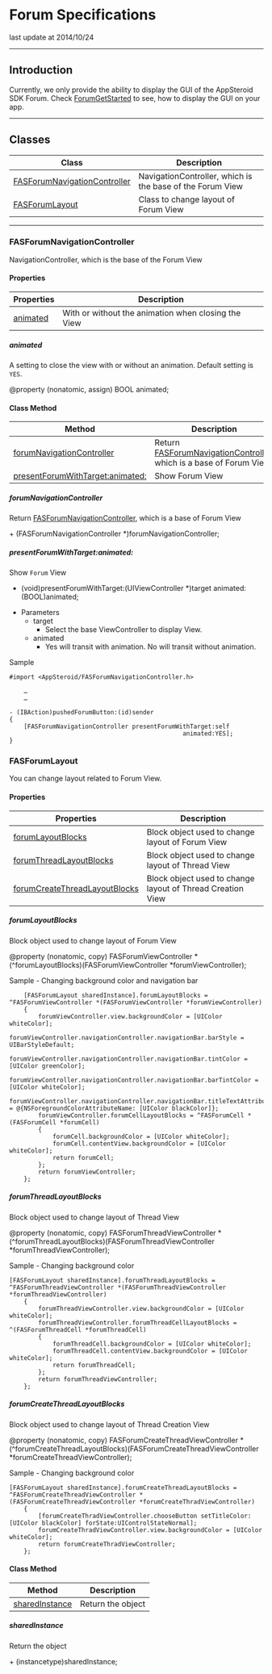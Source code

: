 # Forum Specifications

last update at 2014/10/24

---

## Introduction

Currently, we only provide the ability to display the GUI of the AppSteroid SDK Forum. Check [ForumGetStarted](../GetStarted/GetStarted-Forum.md) to see, how to display the GUI on your app.


---

## Classes

|Class|Description|
|------|-----|
|[FASForumNavigationController](#FASForumNavigationController)|NavigationController, which is the base of the Forum View|
|[FASForumLayout](#FASForumLayout)|Class to change layout of Forum View |

---


### <a name="FASForumNavigationController"> FASForumNavigationController </a>
NavigationController, which is the base of the Forum View

#### Properties

|Properties|Description|
|------|-----|
|[animated](#FASForumNavigationController.animated)|With or without the animation when closing the View |

##### <a name="FASForumNavigationController.animated"> animated </a>
A setting to close the view with or without an animation. Default setting is `YES`.

@property (nonatomic, assign) BOOL animated;

#### Class Method

|Method|Description|
|------|-----|
|[forumNavigationController](#FASForumNavigationController.forumNavigationController) |Return [FASForumNavigationController](#FASForumNavigationController), which is a base of Forum View |
|[presentForumWithTarget:animated:](#FASForumNavigationController.presentForumWithTargetanimated) |Show Forum View |

##### <a name="FASForumNavigationController.forumNavigationController"> forumNavigationController </a>
Return [FASForumNavigationController](#FASForumNavigationController), which is a base of Forum View

\+ (FASForumNavigationController *)forumNavigationController;

##### <a name="FASForumNavigationController.presentForumWithTargetanimated"> presentForumWithTarget:animated: </a>
Show `Forum` View

+ (void)presentForumWithTarget:(UIViewController *)target
                      animated:(BOOL)animated;

* Parameters
	* target
		* Select the base ViewController to display View.
	* animated
		* Yes will transit with animation. No will transit without animation.

Sample

```
#import <AppSteroid/FASForumNavigationController.h>

	…
	…

- (IBAction)pushedForumButton:(id)sender
{
    [FASForumNavigationController presentForumWithTarget:self
                                                animated:YES];
}
```

### <a name="FASForumLayout"> FASForumLayout </a>
You can change layout related to Forum View.

#### Properties

|Properties|Description|
|------|-----|
|[forumLayoutBlocks](#FASForumLayout.forumLayoutBlocks)|Block object used to change layout of Forum View |
|[forumThreadLayoutBlocks](#FASForumLayout.forumThreadLayoutBlocks)|Block object used to change layout of Thread View |
|[forumCreateThreadLayoutBlocks](#FASForumLayout.forumCreateThreadLayoutBlocks)|Block object used to change layout of Thread Creation View |

##### <a name="FASForumLayout.forumLayoutBlocks"> forumLayoutBlocks </a>
Block object used to change layout of Forum View

@property (nonatomic, copy) FASForumViewController *(^forumLayoutBlocks)(FASForumViewController *forumViewController);

Sample - Changing background color and navigation bar

```
    [FASForumLayout sharedInstance].forumLayoutBlocks = ^FASForumViewController *(FASForumViewController *forumViewController)
    {
        forumViewController.view.backgroundColor = [UIColor whiteColor];
        forumViewController.navigationController.navigationBar.barStyle = UIBarStyleDefault;
        forumViewController.navigationController.navigationBar.tintColor = [UIColor greenColor];
        forumViewController.navigationController.navigationBar.barTintColor = [UIColor whiteColor];
        forumViewController.navigationController.navigationBar.titleTextAttributes = @{NSForegroundColorAttributeName: [UIColor blackColor]};
        forumViewController.forumCellLayoutBlocks = ^FASForumCell *(FASForumCell *forumCell)
        {
            forumCell.backgroundColor = [UIColor whiteColor];
            forumCell.contentView.backgroundColor = [UIColor whiteColor];
            return forumCell;
        };
        return forumViewController;
    };
```

##### <a name="FASForumLayout.forumThreadLayoutBlocks"> forumThreadLayoutBlocks </a>
Block object used to change layout of Thread View

@property (nonatomic, copy) FASForumThreadViewController *(^forumThreadLayoutBlocks)(FASForumThreadViewController *forumThreadViewController);

Sample - Changing background color

```
[FASForumLayout sharedInstance].forumThreadLayoutBlocks = ^FASForumThreadViewController *(FASForumThreadViewController *forumThreadViewController)
    {
        forumThreadViewController.view.backgroundColor = [UIColor whiteColor];
        forumThreadViewController.forumThreadCellLayoutBlocks = ^(FASForumThreadCell *forumThreadCell)
        {
            forumThreadCell.backgroundColor = [UIColor whiteColor];
            forumThreadCell.contentView.backgroundColor = [UIColor whiteColor];
            return forumThreadCell;
        };
        return forumThreadViewController;
    };
```

##### <a name="FASForumLayout.forumCreateThreadLayoutBlocks"> forumCreateThreadLayoutBlocks </a>
Block object used to change layout of Thread Creation View

@property (nonatomic, copy) FASForumCreateThreadViewController *(^forumCreateThreadLayoutBlocks)(FASForumCreateThreadViewController *forumCreateThreadViewController);

Sample - Changing background color

```
[FASForumLayout sharedInstance].forumCreateThreadLayoutBlocks = ^FASForumCreateThreadViewController *(FASForumCreateThreadViewController *forumCreateThradViewController)
    {
        [forumCreateThradViewController.chooseButton setTitleColor:[UIColor blackColor] forState:UIControlStateNormal];
        forumCreateThradViewController.view.backgroundColor = [UIColor whiteColor];
        return forumCreateThradViewController;
    };
```

#### Class Method

|Method|Description|
|------|-----|
|[sharedInstance](#FASForumLayout.sharedInstance) |Return the object |

##### <a name="FASForumLayout.sharedInstance"> sharedInstance </a>
Return the object

\+ (instancetype)sharedInstance;
